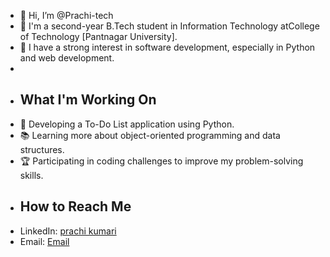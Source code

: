 - 👋 Hi, I’m @Prachi-tech
- 👀 I'm a second-year B.Tech student in Information Technology atCollege of Technology [Pantnagar University].
- 🌱 I have a strong interest in software development, especially in Python and web development.
- 
- ## What I'm Working On
- 🌟 Developing a To-Do List application using Python.
- 📚 Learning more about object-oriented programming and data structures.
- 🏆 Participating in coding challenges to improve my problem-solving skills.
- ## How to Reach Me
- LinkedIn: [prachi kumari](https://www.linkedin.com/in/prachi-kumari-3b8146320/?lipi=urn%3Ali%3Apage%3Ad_flagship3_profile_view_base_recent_activity_content_view%3BccwR%2FAjgS9yQmMlgWheY1A%3D%3D)
- Email: [Email](kumariprachi@gmail.com)


<!---
Prachi-tech/Prachi-tech is a ✨ special ✨ repository because its `README.md` (this file) appears on your GitHub profile.
You can click the Preview link to take a look at your changes.
--->
